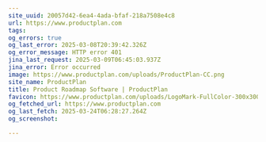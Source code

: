 ```yaml
---
site_uuid: 20057d42-6ea4-4ada-bfaf-218a7508e4c8
url: https://www.productplan.com
tags: 
og_errors: true
og_last_error: 2025-03-08T20:39:42.326Z
og_error_message: HTTP error 401
jina_last_request: 2025-03-09T06:45:03.937Z
jina_error: Error occurred
image: https://www.productplan.com/uploads/ProductPlan-CC.png
site_name: ProductPlan
title: Product Roadmap Software | ProductPlan
favicon: https://www.productplan.com/uploads/LogoMark-FullColor-300x300.png
og_fetched_url: https://www.productplan.com
og_last_fetch: 2025-03-24T06:28:27.264Z
og_screenshot: 

---
```


